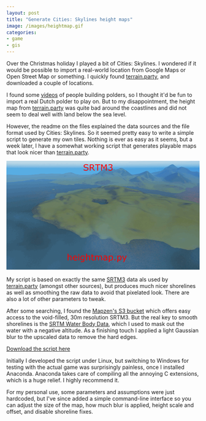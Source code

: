 ```yaml
---
layout: post
title: "Generate Cities: Skylines height maps"
image: /images/heightmap.gif
categories:
- game
- gis
---
```


Over the Christmas holiday I played a bit of Cities: Skylines. I wondered if it would be possible to import a real-world location from Google Maps or Open Street Map or something. I quickly found [terrain.party](http://terrain.party), and downloaded a couple of locations.

I found some [videos](https://www.youtube.com/watch?v=L-kutzfaI8g) of people building polders, so I thought it'd be fun to import a real Dutch polder to play on. But to my disappointment, the height map from [terrain.party](http://terrain.party) was quite bad around the coastlines and did not seem to deal well with land below the sea level.

However, the readme on the files explained the data sources and the file format used by Cities: Skylines. So it seemed pretty easy to write a simple script to generate my own tiles. Nothing is ever as easy as it seems, but a week later, I have a somewhat working script that generates playable maps that look nicer than [terrain.party](http://terrain.party).

![comparison](/images/heightmap.gif)

My script is based on exactly the same [SRTM3](https://www2.jpl.nasa.gov/srtm/) data als used by [terrain.party](http://terrain.party) (amongst other sources), but produces much nicer shorelines as well as smoothing the raw data to avoid that pixelated look. There are also a lot of other parameters to tweak.

After some searching, I found the [Mapzen's S3 bucket](https://aws.amazon.com/public-datasets/terrain/) which offers easy access to the void-filled, 30m resolution SRTM3. But the real key to smooth shorelines is the [SRTM Water Body Data](https://dds.cr.usgs.gov/srtm/version2_1/SWBD/SWBD_Documentation/Readme_SRTM_Water_Body_Data.pdf), which I used to mask out the water with a negative altitude. As a finishing touch I applied a light Gaussian blur to the upscaled data to remove the hard edges.

[Download the script here](https://github.com/pepijndevos/citiesheightmap)

Initially I developed the script under Linux, but switching to Windows for testing with the actual game was surprisingly painless, once I installed Anaconda. Anaconda takes care of compiling all the annoying C extensions, which is a huge relief. I highly recommend it.

For my personal use, some parameters and assumptions were just hardcoded, but I've since added a simple command-line interface so you can adjust the size of the map, how much blur is applied, height scale and offset, and disable shoreline fixes.
